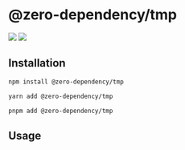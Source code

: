 # @zero-dependency/tmp

[![](https://img.shields.io/npm/v/@zero-dependency/tmp)](https://npm.im/@zero-dependency/tmp)
![](https://img.shields.io/npm/l/@zero-dependency/tmp)

## Installation

```sh
npm install @zero-dependency/tmp
```

```sh
yarn add @zero-dependency/tmp
```

```sh
pnpm add @zero-dependency/tmp
```

## Usage
